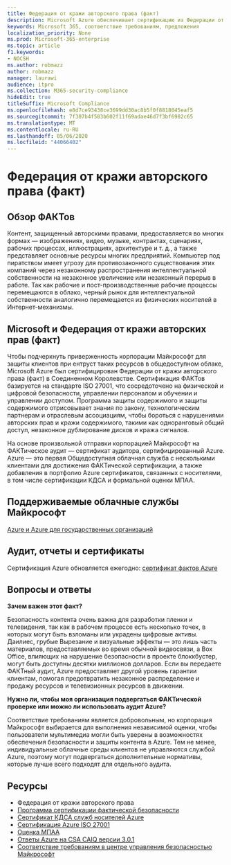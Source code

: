 ```yaml
---
title: Федерация от кражи авторского права (факт)
description: Microsoft Azure обеспечивает сертификацию из Федерации от кражи авторского права в Великобритании.
keywords: Microsoft 365, соответствие требованиям, предложения
localization_priority: None
ms.prod: Microsoft-365-enterprise
ms.topic: article
f1.keywords:
- NOCSH
ms.author: robmazz
author: robmazz
manager: laurawi
audience: itpro
ms.collection: M365-security-compliance
hideEdit: true
titleSuffix: Microsoft Compliance
ms.openlocfilehash: e8d7ce93438ce3699dd30ac8b5f0f8818045eaf5
ms.sourcegitcommit: 7f307b4f583b602f11f69adae46d7f3bf6982c65
ms.translationtype: MT
ms.contentlocale: ru-RU
ms.lasthandoff: 05/06/2020
ms.locfileid: "44066402"
---
```

# <a name="federation-against-copyright-theft-fact"></a>Федерация от кражи авторского права (факт)

## <a name="fact-overview"></a>Обзор ФАКТов

Контент, защищенный авторскими правами, предоставляется во многих формах — изображениях, видео, музыке, контрактах, сценариях, рабочих процессах, иллюстрациях, архитектуре и т. д., а также представляет основные ресурсы многих предприятий. Компьютер под пиратством имеет угрозу для противозаконного существования этих компаний через незаконному распространения интеллектуальной собственности на незаконное увеличение или незаконный перерыв в работе. Так как рабочие и пост-производственные рабочие процессы перемещаются в облако, черный рынок для интеллектуальной собственности аналогично перемещается из физических носителей в Интернет-механизмы.

## <a name="microsoft-and-federation-against-copyright-theft-fact"></a>Microsoft и Федерация от кражи авторских прав (факт)

Чтобы подчеркнуть приверженность корпорации Майкрософт для защиты клиентов при ентруст таких ресурсов в общедоступном облаке, Microsoft Azure был сертифицирован Федерации от кражи авторского права (факт) в Соединенном Королевстве. Сертификация ФАКТов базируется на стандарте ISO 27001, что сосредоточено на физической и цифровой безопасности, управлении персоналом и обучении и управлении доступом. Программа защиты содержимого и защиты содержимого отрисовывает знания по закону, технологическим партнерам и отраслевым ассоциациям, чтобы бороться с нарушениями авторских прав и кражи содержимого, такими как одноранговый общий доступ, незаконное дублирование дисков и кража сигналов.

На основе произвольной отправки корпорацией Майкрософт на ФАКТическое аудит — сертификат аудитора, сертифицированный Azure. Azure — это первая Общедоступная облачная служба с несколькими клиентами для достижения ФАКТической сертификации, а также добавления в портфолио Azure сертификатов, связанных с носителями, в том числе сертификации КДСА и формальной оценки МПАА.

## <a name="microsoft-in-scope-cloud-services"></a>Поддерживаемые облачные службы Майкрософт

[Azure и Azure для государственных организаций](https://aka.ms/AzureCompliance)

## <a name="audits-reports-and-certificates"></a>Аудит, отчеты и сертификаты

Сертификация Azure обновляется ежегодно: [сертификат фактов Azure](https://aka.ms/azurefactcert)

## <a name="frequently-asked-questions"></a>Вопросы и ответы

**Зачем важен этот факт?**

Безопасность контента очень важна для разработки пленки и телевидения, так как в рабочем процессе есть несколько точек, в которых могут быть взломаны или украдены цифровые активы. Даилиес, грубые Вырезание и визуальные эффекты — это лишь часть материалов, предоставляемых во время обычной видеосвязи, а Box Office, влияющих на нарушение безопасности в проекте блоккбустер, могут быть доступны десятки миллионов долларов. Если вы передаете ФАКТный аудит, Azure предоставляет другой уровень гарантии клиентам, помогая предотвратить незаконное распределение и продажу ресурсов и телевизионных ресурсов в движении.

**Нужно ли, чтобы моя организация подвергаться ФАКТической проверке или можно ли использовать аудит Azure?**

Соответствие требованиям является добровольным, но корпорация Майкрософт выбирается для выполнения независимой оценки, чтобы пользователи мультимедиа могли быть уверены в возможностях обеспечения безопасности и защиты контента в Azure. Тем не менее, индивидуальные облачные среды клиентов не управляются службой Azure, поэтому могут подвергаться дополнительные нормативы, которые лучше всего подходят для отдельного аудита.

## <a name="resources"></a>Ресурсы

- Федерация от кражи авторского права
- [Программа сертификации фактической безопасности](https://go.microsoft.com/fwlink/?linkid=2099508)
- [Сертификат КДСА служб носителей Azure](https://aka.ms/cdsa-cert)
- [Сертификация Azure ISO 27001](https://aka.ms/Azure-BSI-Cert)
- [Оценка МПАА](offering-mpaa.md)
- [Ответы Azure на CSA CAIQ версии 3.0.1](https://aka.ms/csacaiqresponses)
- [Соответствие требованиям в центре управления безопасностью Майкрософт](https://www.microsoft.com/trust-center/compliance/compliance-overview)
